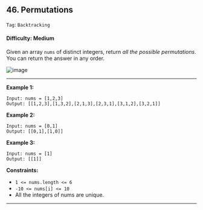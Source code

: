 ## 46. Permutations

```Tag```: ```Backtracking```

#### Difficulty: Medium

Given an array ```nums``` of distinct integers, return _all the possible permutations_. You can return the answer in any order.

![image](https://user-images.githubusercontent.com/35042430/218036882-4dd5a1c7-cee9-4717-89b2-1b8501a6eb77.png)

---

__Example 1:__
```
Input: nums = [1,2,3]
Output: [[1,2,3],[1,3,2],[2,1,3],[2,3,1],[3,1,2],[3,2,1]]
```

__Example 2:__
```
Input: nums = [0,1]
Output: [[0,1],[1,0]]
```

__Example 3:__
```
Input: nums = [1]
Output: [[1]]
```

__Constraints:__

- ```1 <= nums.length <= 6```
- ```-10 <= nums[i] <= 10```
- All the integers of nums are unique.

---


